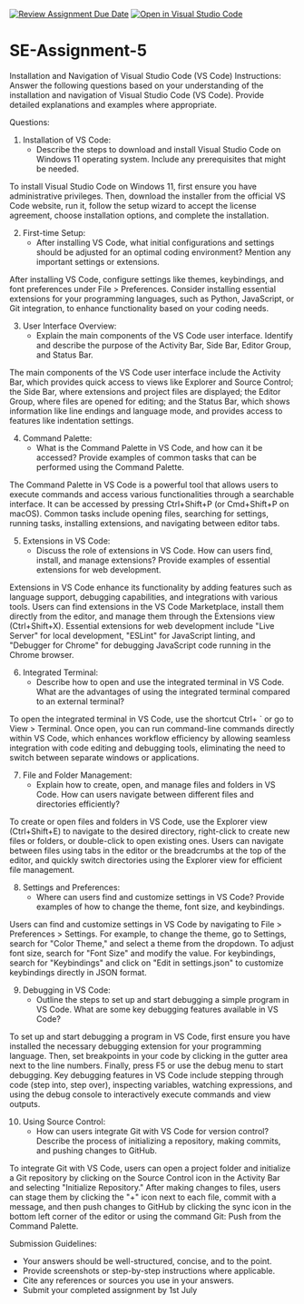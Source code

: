 [![Review Assignment Due Date](https://classroom.github.com/assets/deadline-readme-button-24ddc0f5d75046c5622901739e7c5dd533143b0c8e959d652212380cedb1ea36.svg)](https://classroom.github.com/a/XoLGRbHq)
[![Open in Visual Studio Code](https://classroom.github.com/assets/open-in-vscode-718a45dd9cf7e7f842a935f5ebbe5719a5e09af4491e668f4dbf3b35d5cca122.svg)](https://classroom.github.com/online_ide?assignment_repo_id=15258797&assignment_repo_type=AssignmentRepo)
# SE-Assignment-5
Installation and Navigation of Visual Studio Code (VS Code)
 Instructions:
Answer the following questions based on your understanding of the installation and navigation of Visual Studio Code (VS Code). Provide detailed explanations and examples where appropriate.

 Questions:

1. Installation of VS Code:
   - Describe the steps to download and install Visual Studio Code on Windows 11 operating system. Include any prerequisites that might be needed.

To install Visual Studio Code on Windows 11, first ensure you have administrative privileges. Then, download the installer from the official VS Code website, run it, follow the setup wizard to accept the license agreement, choose installation options, and complete the installation.


2. First-time Setup:
   - After installing VS Code, what initial configurations and settings should be adjusted for an optimal coding environment? Mention any important settings or extensions.

After installing VS Code, configure settings like themes, keybindings, and font preferences under File > Preferences. Consider installing essential extensions for your programming languages, such as Python, JavaScript, or Git integration, to enhance functionality based on your coding needs.


3. User Interface Overview:
   - Explain the main components of the VS Code user interface. Identify and describe the purpose of the Activity Bar, Side Bar, Editor Group, and Status Bar.

The main components of the VS Code user interface include the Activity Bar, which provides quick access to views like Explorer and Source Control; the Side Bar, where extensions and project files are displayed; the Editor Group, where files are opened for editing; and the Status Bar, which shows information like line endings and language mode, and provides access to features like indentation settings.


4. Command Palette:
   - What is the Command Palette in VS Code, and how can it be accessed? Provide examples of common tasks that can be performed using the Command Palette.

The Command Palette in VS Code is a powerful tool that allows users to execute commands and access various functionalities through a searchable interface. It can be accessed by pressing Ctrl+Shift+P (or Cmd+Shift+P on macOS). Common tasks include opening files, searching for settings, running tasks, installing extensions, and navigating between editor tabs.


5. Extensions in VS Code:
   - Discuss the role of extensions in VS Code. How can users find, install, and manage extensions? Provide examples of essential extensions for web development.

Extensions in VS Code enhance its functionality by adding features such as language support, debugging capabilities, and integrations with various tools. Users can find extensions in the VS Code Marketplace, install them directly from the editor, and manage them through the Extensions view (Ctrl+Shift+X). Essential extensions for web development include "Live Server" for local development, "ESLint" for JavaScript linting, and "Debugger for Chrome" for debugging JavaScript code running in the Chrome browser.


6. Integrated Terminal:
   - Describe how to open and use the integrated terminal in VS Code. What are the advantages of using the integrated terminal compared to an external terminal?

To open the integrated terminal in VS Code, use the shortcut Ctrl+ ` or go to View > Terminal. Once open, you can run command-line commands directly within VS Code, which enhances workflow efficiency by allowing seamless integration with code editing and debugging tools, eliminating the need to switch between separate windows or applications.


7. File and Folder Management:
   - Explain how to create, open, and manage files and folders in VS Code. How can users navigate between different files and directories efficiently?


To create or open files and folders in VS Code, use the Explorer view (Ctrl+Shift+E) to navigate to the desired directory, right-click to create new files or folders, or double-click to open existing ones. Users can navigate between files using tabs in the editor or the breadcrumbs at the top of the editor, and quickly switch directories using the Explorer view for efficient file management.


8. Settings and Preferences:
   - Where can users find and customize settings in VS Code? Provide examples of how to change the theme, font size, and keybindings.

Users can find and customize settings in VS Code by navigating to File > Preferences > Settings. For example, to change the theme, go to Settings, search for "Color Theme," and select a theme from the dropdown. To adjust font size, search for "Font Size" and modify the value. For keybindings, search for "Keybindings" and click on "Edit in settings.json" to customize keybindings directly in JSON format.


9. Debugging in VS Code:
   - Outline the steps to set up and start debugging a simple program in VS Code. What are some key debugging features available in VS Code?

To set up and start debugging a program in VS Code, first ensure you have installed the necessary debugging extension for your programming language. Then, set breakpoints in your code by clicking in the gutter area next to the line numbers. Finally, press F5 or use the debug menu to start debugging. Key debugging features in VS Code include stepping through code (step into, step over), inspecting variables, watching expressions, and using the debug console to interactively execute commands and view outputs.


10. Using Source Control:
    - How can users integrate Git with VS Code for version control? Describe the process of initializing a repository, making commits, and pushing changes to GitHub.


To integrate Git with VS Code, users can open a project folder and initialize a Git repository by clicking on the Source Control icon in the Activity Bar and selecting "Initialize Repository." After making changes to files, users can stage them by clicking the "+" icon next to each file, commit with a message, and then push changes to GitHub by clicking the sync icon in the bottom left corner of the editor or using the command Git: Push from the Command Palette.


 Submission Guidelines:
- Your answers should be well-structured, concise, and to the point.
- Provide screenshots or step-by-step instructions where applicable.
- Cite any references or sources you use in your answers.
- Submit your completed assignment by 1st July 


